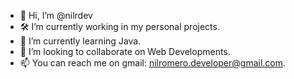 - 👋 Hi, I’m @nilrdev
- 🛠 I’m currently working in my personal projects.
- 🌱 I’m currently learning Java.
- 💞️ I’m looking to collaborate on Web Developments.
- 📫 You can reach me on gmail: nilromero.developer@gmail.com.

<!---
nilrdev/nilrdev is a ✨ special ✨ repository because its `README.md` (this file) appears on your GitHub profile.
You can click the Preview link to take a look at your changes.
--->
